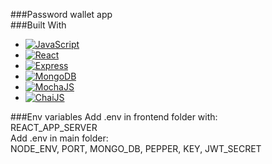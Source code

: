 ###Password wallet app</br>
###Built With
* [![JavaScript][JavaScript.img]][JavaScript-url]
* [![React][React.js]][React-url]
* [![Express][Express.js]][Express-url]
* [![MongoDB][Mongo.db]][Mongo-url]
* [![MochaJS][Mocha.js]][Mocha-url]
* [![ChaiJS][Chai.js]][Chai-url]


###Env variables
Add .env in frontend folder with:<br/>
REACT_APP_SERVER<br/>
Add .env in main folder:<br/>
NODE_ENV,
PORT,
MONGO_DB,
PEPPER,
KEY,
JWT_SECRET

<!-- MARKDOWN LINKS & IMAGES -->
[JavaScript.img]: https://img.shields.io/badge/JavaScript-F7DF1E?style=for-the-badge&logo=javascript&logoColor=black
[JavaScript-url]: #
[React.js]: https://img.shields.io/badge/React-20232A?style=for-the-badge&logo=react&logoColor=61DAFB
[React-url]: https://reactjs.org/
[Express.js]: https://img.shields.io/badge/Express.js-404D59?style=for-the-badge
[Express-url]: https://expressjs.com/
[Mongo.db]: https://img.shields.io/badge/MongoDB-4EA94B?style=for-the-badge&logo=mongodb&logoColor=white
[Mongo-url]:https://www.mongodb.com/
[Mocha.js]: https://img.shields.io/badge/mocha.js-323330?style=for-the-badge&logo=mocha&logoColor=Brown
[Mocha-url]: https://mochajs.org/
[Chai.js]: https://img.shields.io/badge/chai.js-323330?style=for-the-badge&logo=chai&logoColor=red
[Chai-url]: https://www.chaijs.com/
